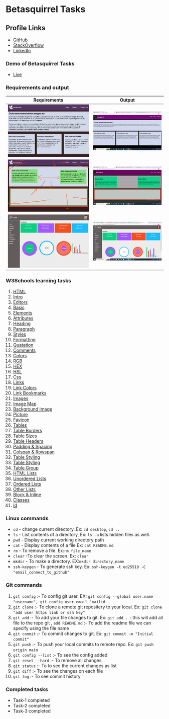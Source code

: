 # Betasquirrel Tasks

## Profile Links

- [GitHub](https://github.com/ninumariya/betasquirrel-tasks)
- [StackOverflow](https://stackoverflow.com/users/21194459/ninu)
- [LinkedIn](https://www.linkedin.com/in/ninu-sijo-52bb59165)

### Demo of Betasquirrel Tasks

- [Live](https://ninumariya.github.io/betasquirrel-tasks/)

### Requirements and output

| Requirements                                          | Output                                     |
| ----------------------------------------------------- | ------------------------------------------ |
| ![Task 1](images/requirement/task-1-requirements.jpg) | ![Task 1](images/output/task-1-output.png) |
| ![Task 2](images/requirement/task-2-requirement.jpg)  | ![Task 2](images/output/task-2-output.png) |
| ![Task 2](images/requirement/task-3-requirement.jpg)  | ![Task 2](images/output/task-3-output.png) |

### W3Schools learning tasks

1. [HTML](https://www.w3schools.com/html/default.asp)
2. [Intro](https://www.w3schools.com/html/html_intro.asp)
3. [Editors](https://www.w3schools.com/html/html_editors.asp)
4. [Basic](https://www.w3schools.com/html/html_basic.asp)
5. [Elements](https://www.w3schools.com/html/html_elements.asp)
6. [Attributes](https://www.w3schools.com/html/html_attributes.asp)
7. [Heading](https://www.w3schools.com/html/html_headings.asp)
8. [Paragraph](https://www.w3schools.com/html/html_paragraphs.asp)
9. [Styles](https://www.w3schools.com/html/html_styles.asp)
10. [Formatting](https://www.w3schools.com/html/html_formatting.asp)
11. [Quatation](https://www.w3schools.com/html/html_quotation_elements.asp)
12. [Comments](https://www.w3schools.com/html/html_comments.asp)
13. [Colors](https://www.w3schools.com/html/html_colors.asp)
14. [RGB](https://www.w3schools.com/html/html_colors_rgb.asp)
15. [HEX](https://www.w3schools.com/html/html_colors_hex.asp)
16. [HSL](https://www.w3schools.com/html/html_colors_hsl.asp)
17. [Css](https://www.w3schools.com/html/html_css.asp)
18. [Links](https://www.w3schools.com/html/html_links.asp)
19. [Link Colors](https://www.w3schools.com/html/html_links_colors.asp)
20. [Link Bookmarks](https://www.w3schools.com/html/html_links_bookmarks.asp)
21. [Images](https://www.w3schools.com/html/html_images.asp)
22. [Image Map](https://www.w3schools.com/html/html_images_imagemap.asp)
23. [Background Image](https://www.w3schools.com/html/html_images_imagemap.asp)
24. [Picture](https://www.w3schools.com/html/html_images_picture.asp)
25. [Favicon](https://www.w3schools.com/html/html_favicon.asp)
26. [Tables](https://www.w3schools.com/html/html_tables.asp)
27. [Table Borders](https://www.w3schools.com/html/html_table_borders.asp)
28. [Table Sizes](https://www.w3schools.com/html/html_table_sizes.asp)
29. [Table Headers](https://www.w3schools.com/html/html_table_headers.asp)
30. [Padding & Spacing](https://www.w3schools.com/html/html_table_padding_spacing.asp)
31. [Colspan & Rowspan](https://www.w3schools.com/html/html_table_colspan_rowspan.asp)
32. [Table Styling](https://www.w3schools.com/html/html_table_styling.asp)
33. [Table Styling](https://www.w3schools.com/html/html_table_styling.asp)
34. [Table Group](https://www.w3schools.com/html/html_table_colgroup.asp)
35. [HTML Lists](https://www.w3schools.com/html/html_lists.asp)
36. [Unordered Lists](https://www.w3schools.com/html/html_lists_unordered.asp)
37. [Ordered Lists](https://www.w3schools.com/html/html_lists_ordered.asp)
38. [Other Lists](https://www.w3schools.com/html/html_lists_other.asp)
39. [Block & Inline](https://www.w3schools.com/html/html_blocks.asp)
40. [Classes](https://www.w3schools.com/html/html_classes.asp)
41. [Id](https://www.w3schools.com/html/html_id.asp)

### Linux commands

- `cd` - change current directory. Ex: `cd desktop`, `cd ..`
- `ls` - List contents of a directory, Ex: `ls -a` lists hidden files as well.
- `pwd` - Display current working directory path
- `cat` - Display contents of a file Ex: `cat README.md`
- `rm` - To remove a file. Ex:`rm file_name`
- `clear` -To clear the screen. Ex: `clear`
- `mkdir` - To make a directory. EX:`mkdir directory_name`
- `ssh-keygen` - To generate ssh key. Ex: `ssh-keygen -t ed25519 -C "email_connect_to_github"`

### Git commands

1. `git config` :- To config git user. EX: `git config --global user.name "username", git config user.email "mailid`
2. `git clone` :- To clone a remote git repositery to your local. Ex: `git clone "add user https link or ssh key"`
3. `git add` :- To add your file changes to git. Ex: `git add . `: this will add all file to the repo git ,
   `add README.md` :- To add the readme file we can specify using the file name
4. `git commit` :- To commit changes to git. Ex: `git commit -m "Initial commit"`
5. `git push` :- To push your local commits to remote repo. Ex: `git push origin main`
6. `git config --list` :- To see the config added
7. `git reset --hard` :- To remove all changes
8. `git status` :- To to see the current changes as list
9. `git diff` :- To see the changes on each file
10. `git log` :- To see commit history

### Completed tasks

- Task-1 completed
- Task-2 completed
- Task-3 completed
